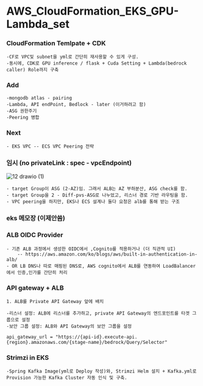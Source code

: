 # AWS_CloudFormation_EKS_GPU-Lambda_set

### CloudFormation Temlpate + CDK 
    -CF로 VPC및 subnet을 yml로 간단히 재사용할 수 있게 구성.
    -동시에, CDK로 GPU inference / flask + Cuda Setting + Lambda(bedrock caller) Role까지 구축

### Add
    -mongodb atlas - pairing
    -Lambda, API endPoint, Bedlock - later (이거하려고 함)
    -ASG 권한주기
    -Peering 병합

### Next
    - EKS VPC -- ECS VPC Peering 전략 


### 임시 (no privateLink : spec - vpcEndpoint)

![12 drawio (1)](https://github.com/user-attachments/assets/d093e962-2ede-4760-9a72-837fd57bdfc4)



    - target Group이 ASG (2-AZ)임. 그래서 ALB는 AZ 부하분산, ASG check를 함.
    - target Group을 2 - Diff-pvs-ASG로 나누었고, 리스너 경로 기반 라우팅을 함.
    - VPC peering을 하지만, EKS나 ECS 설계나 둘다 요청은 alb를 통해 받는 구조

### eks 메모장 (이제안씀)



### ALB OIDC Provider
    - 기존 ALB 과정에서 생성한 OIDC에서 ,Cognito를 적용하거나 (더 직관적 UI)
        -- https://aws.amazon.com/ko/blogs/aws/built-in-authentication-in-alb/
    - OR LB DNS나 따로 매핑된 DNS로, AWS cognito에서 ALB를 연동하여 LoadBalancer에서 인증,인가를 간단히 처리

### API gateway + ALB
    1. ALB를 Private API Gateway 앞에 배치
    
    -리스너 설정: ALB에 리스너를 추가하고, private API Gateway의 엔드포인트를 타겟 그룹으로 설정
    -보안 그룹 설정: ALB와 API Gateway의 보안 그룹을 설정
    
    api_gateway_url = "https://{api-id}.execute-api.{region}.amazonaws.com/{stage-name}/bedrock/Query/Selector"  


### Strimzi in EKS
    -Spring Kafka Image(yml로 Deploy 작성)와, Strimzi Helm 설치 + Kafka.yml로 Provision 가능한 Kafka Cluster 자동 인식 및 구축.


